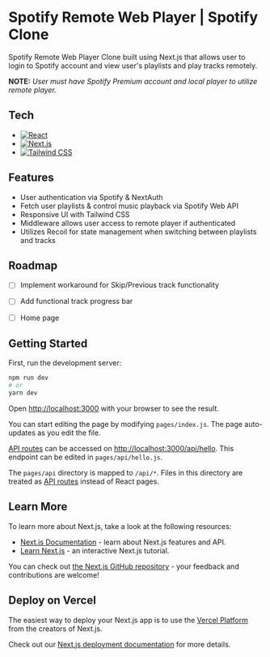
# Spotify Remote Web Player | Spotify Clone

Spotify Remote Web Player Clone built using Next.js that allows user to login to Spotify account and view user's playlists and play tracks remotely.

**NOTE:** *User must have Spotify Premium account and local player to utilize remote player.*


## Tech


- [![React](https://img.shields.io/badge/React-20232A?style=for-the-badge&logo=react&logoColor=61DAFB)](https://reactjs.org/)
- [![Next.js](https://img.shields.io/badge/Nextjs-20232A?style=for-the-badge&logo=next.js&logoColor=00000)](https://nextjs.org/)
- [![Tailwind CSS](https://img.shields.io/badge/Tailwind_CSS-20232A?style=for-the-badge&logo=tailwind-css&logoColor=38BDF8)](https://tailwindcss.com/)


## Features

- User authentication via Spotify & NextAuth
- Fetch user playlists & control music playback via Spotify Web API
- Responsive UI with Tailwind CSS
- Middleware allows user access to remote player if authenticated
- Utilizes Recoil for state management when switching between playlists and tracks


## Roadmap

* [ ]  Implement workaround for Skip/Previous track functionality
* [ ]  Add functional track progress bar
* [ ]  Home page



## Getting Started

First, run the development server:

```bash
npm run dev
# or
yarn dev
```

Open [http://localhost:3000](http://localhost:3000) with your browser to see the result.

You can start editing the page by modifying `pages/index.js`. The page auto-updates as you edit the file.

[API routes](https://nextjs.org/docs/api-routes/introduction) can be accessed on [http://localhost:3000/api/hello](http://localhost:3000/api/hello). This endpoint can be edited in `pages/api/hello.js`.

The `pages/api` directory is mapped to `/api/*`. Files in this directory are treated as [API routes](https://nextjs.org/docs/api-routes/introduction) instead of React pages.

## Learn More

To learn more about Next.js, take a look at the following resources:

- [Next.js Documentation](https://nextjs.org/docs) - learn about Next.js features and API.
- [Learn Next.js](https://nextjs.org/learn) - an interactive Next.js tutorial.

You can check out [the Next.js GitHub repository](https://github.com/vercel/next.js/) - your feedback and contributions are welcome!
## Deploy on Vercel

The easiest way to deploy your Next.js app is to use the [Vercel Platform](https://vercel.com/new?utm_medium=default-template&filter=next.js&utm_source=create-next-app&utm_campaign=create-next-app-readme) from the creators of Next.js.

Check out our [Next.js deployment documentation](https://nextjs.org/docs/deployment) for more details.
